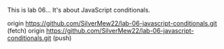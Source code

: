 This is lab 06...
It's about JavaScript conditionals.

origin	https://github.com/SilverMew22/lab-06-javascript-conditionals.git (fetch)
origin	https://github.com/SilverMew22/lab-06-javascript-conditionals.git (push)
